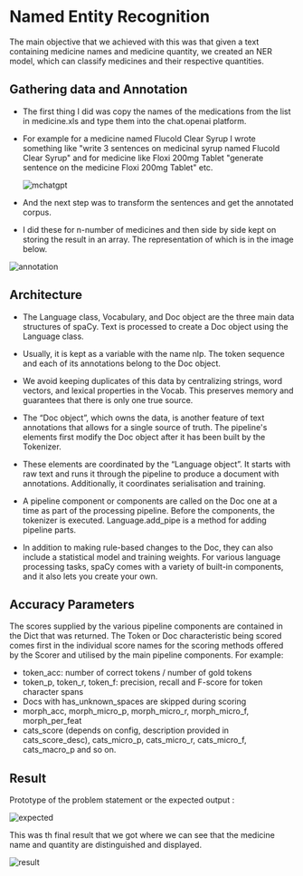 
# Named Entity Recognition
The main objective that we achieved with this was that given a text containing medicine names and medicine quantity, we created an
NER model, which can classify medicines and their respective quantities.




## Gathering data and Annotation

- The first thing I did was copy the names of the medications from the list in medicine.xls and type
  them into the chat.openai platform.
- For example for a medicine named Flucold Clear Syrup I wrote something like "write 3
  sentences on medicinal syrup named Flucold Clear Syrup"
  and for medicine like Floxi 200mg Tablet "generate sentence on the medicine Floxi 200mg
  Tablet" etc.


  ![mchatgpt](https://user-images.githubusercontent.com/65205930/210134518-5b92aafe-8582-46fd-88e4-e7e9f563fbf5.png)
- And the next step was to transform the sentences and get the annotated corpus.
- I did these for n-number of medicines and then side by side kept on storing the result in an
  array. The representation of which is in the image below.


![annotation](https://user-images.githubusercontent.com/65205930/210134578-44fbbb2b-8207-4328-8981-906b865bf760.png)
 
## Architecture

- The Language class, Vocabulary, and Doc object are the three main data structures of
  spaCy. Text is processed to create a Doc object using the Language class.

- Usually, it is kept as a variable with the name nlp. The token sequence and each of its
  annotations belong to the Doc object.

- We avoid keeping duplicates of this data by centralizing strings, word vectors, and lexical
  properties in the Vocab. This preserves memory and guarantees that there is only one
  true source.

- The “Doc object”, which owns the data, is another feature of text annotations that allows
  for a single source of truth. The pipeline's elements first modify the Doc object after it
  has been built by the Tokenizer.

- These elements are coordinated by the “Language object”. It starts with raw text and
  runs it through the pipeline to produce a document with annotations. Additionally, it
  coordinates serialisation and training.

- A pipeline component or components are called on the Doc one at a time as part of the
  processing pipeline. Before the components, the tokenizer is executed. Language.add_pipe is a
  method for adding pipeline parts. 

- In addition to making rule-based changes to the Doc, they can
  also include a statistical model and training weights. For various language processing tasks,
  spaCy comes with a variety of built-in components, and it also lets you create your own.
## Accuracy Parameters
The scores supplied by the various pipeline components are contained in the Dict that was returned. The
Token or Doc characteristic being scored comes first in the individual score names for the scoring
methods offered by the Scorer and utilised by the main pipeline components.
For example:
- token_acc: number of correct tokens / number of gold tokens
- token_p, token_r, token_f: precision, recall and F-score for token character spans
- Docs with has_unknown_spaces are skipped during scoring
- morph_acc, morph_micro_p, morph_micro_r, morph_micro_f, morph_per_feat
- cats_score (depends on config, description provided in cats_score_desc), cats_micro_p,
  cats_micro_r, cats_micro_f, cats_macro_p and so on.


## Result
Prototype of the problem statement or the expected output :

![expected](https://user-images.githubusercontent.com/65205930/210134706-13135ac7-e18d-4ca8-b0b5-22685a41608e.png)


This was th final result that we got where we can see that the medicine name and quantity are distinguished and displayed.

![result](https://user-images.githubusercontent.com/65205930/210134654-9f5cfd70-d24c-4673-9c64-5405d5443593.jpeg)

